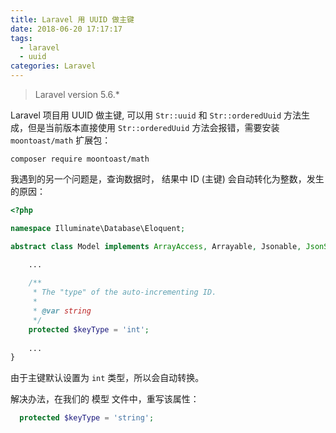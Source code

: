 ```yaml
---
title: Laravel 用 UUID 做主键
date: 2018-06-20 17:17:17
tags:
  - laravel
  - uuid
categories: Laravel
---
```

> Laravel version 5.6.*

Laravel 项目用 UUID 做主键, 可以用 `Str::uuid` 和 `Str::orderedUuid` 方法生成，但是当前版本直接使用 `Str::orderedUuid` 方法会报错，需要安装 `moontoast/math` 扩展包：

```shell
composer require moontoast/math
```

我遇到的另一个问题是，查询数据时， 结果中 ID (主键) 会自动转化为整数，发生的原因：

```php
<?php

namespace Illuminate\Database\Eloquent;

abstract class Model implements ArrayAccess, Arrayable, Jsonable, JsonSerializable, QueueableEntity, UrlRoutable{

	...
	
	/**
     * The "type" of the auto-incrementing ID.
     *
     * @var string
     */
    protected $keyType = 'int';
	
	...
}
```

由于主键默认设置为 `int` 类型，所以会自动转换。

解决办法，在我们的 模型 文件中，重写该属性：

```php
  protected $keyType = 'string';
```